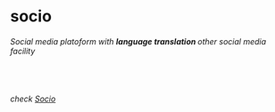 # socio

<h6> <em> Social media platoform with <strong> language translation </strong>  other social media facility </em> </h6>

<br>

<h6 > <em> check <a href ="https://rb09.pythonanywhere.com/" > Socio </a> </em></h6 >
